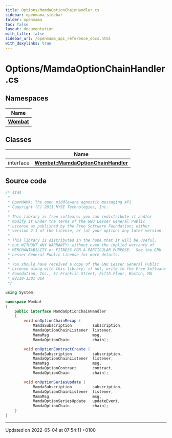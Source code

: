```yaml
---
title: Options/MamdaOptionChainHandler.cs
sidebar: openmama_sidebar
folder: openmama
toc: false
layout: documentation
with_title: false
sidebar_url: /openmama_api_reference_docs.html
with_doxylinks: true
---
```


# Options/MamdaOptionChainHandler.cs



## Namespaces

| Name           |
| -------------- |
| **[Wombat](namespaceWombat.html)**  |

## Classes

|                | Name           |
| -------------- | -------------- |
| interface | **[Wombat::MamdaOptionChainHandler](interfaceWombat_1_1MamdaOptionChainHandler.html)**  |




## Source code

```csharp
/* $Id$
 *
 * OpenMAMA: The open middleware agnostic messaging API
 * Copyright (C) 2011 NYSE Technologies, Inc.
 *
 * This library is free software; you can redistribute it and/or
 * modify it under the terms of the GNU Lesser General Public
 * License as published by the Free Software Foundation; either
 * version 2.1 of the License, or (at your option) any later version.
 *
 * This library is distributed in the hope that it will be useful,
 * but WITHOUT ANY WARRANTY; without even the implied warranty of
 * MERCHANTABILITY or FITNESS FOR A PARTICULAR PURPOSE.  See the GNU
 * Lesser General Public License for more details.
 *
 * You should have received a copy of the GNU Lesser General Public
 * License along with this library; if not, write to the Free Software
 * Foundation, Inc., 51 Franklin Street, Fifth Floor, Boston, MA
 * 02110-1301 USA
 */

using System;

namespace Wombat
{
    public interface MamdaOptionChainHandler
    {
        void onOptionChainRecap (
            MamdaSubscription         subscription,
            MamdaOptionChainListener  listener,
            MamaMsg                   msg,
            MamdaOptionChain          chain);

        void onOptionContractCreate (
            MamdaSubscription         subscription,
            MamdaOptionChainListener  listener,
            MamaMsg                   msg,
            MamdaOptionContract       contract,
            MamdaOptionChain          chain);

        void onOptionSeriesUpdate (
            MamdaSubscription         subscription,
            MamdaOptionChainListener  listener,
            MamaMsg                   msg,
            MamdaOptionSeriesUpdate   updateEvent,
            MamdaOptionChain          chain);
    }
}
```


-------------------------------

Updated on 2022-05-04 at 07:54:11 +0100
